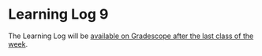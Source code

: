 # Learning Log 9

The Learning Log will be [available on Gradescope after the last class of the week](https://www.gradescope.ca/courses/7955).